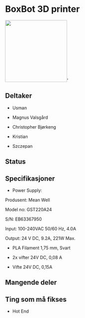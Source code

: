 # BoxBot 3D printer
<img src="https://i.imgur.com/pO3QQ80.jpg" width="200">'

## Deltaker
- Usman

- Magnus Valsgård

- Christopher Bjørkeng

- Kristian

- Szczepan

## Status

## Specifikasjoner

-	Power Supply:

Produsent: Mean Well

Model no: GST220A24

S/N: EB63367950

Input: 100-240VAC 50/60 Hz, 4.0A

Output: 24 V DC, 9.2A, 221W Max.

-	PLA Filament 
1,75 mm, Svart	

-	2x vifter 
24V DC, 0,08 A

-	Vifte
24V DC, 0,15A


## Mangende deler

## Ting som må fikses

- Hot End
